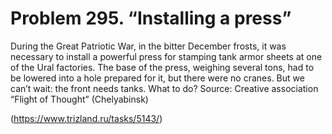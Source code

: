 # Problem 295. “Installing a press”

During the Great Patriotic War, in the bitter December frosts, it was necessary to install a powerful press for stamping tank armor sheets at one of the Ural factories. The base of the press, weighing several tons, had to be lowered into a hole prepared for it, but there were no cranes. But we can’t wait: the front needs tanks. What to do? Source: Creative association “Flight of Thought” (Chelyabinsk)

(https://www.trizland.ru/tasks/5143/)